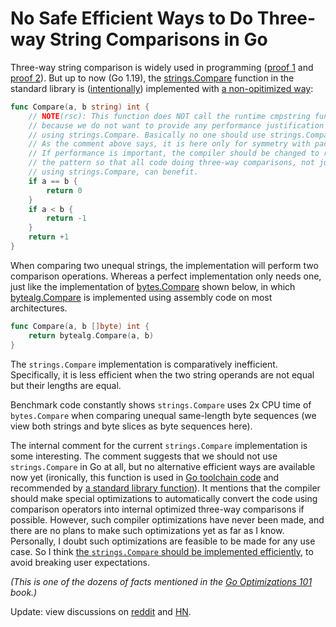 
# No Safe Efficient Ways to Do Three-way String Comparisons in Go

Three-way string comparison is widely used in programming ([proof 1] and [proof 2]).
But up to now (Go 1.19), the [strings.Compare] function in the standard library
is ([intentionally]) implemented with [a non-opitimized way]:

[proof 1]: https://sourcegraph.com/search?q=context:global+switch+strings.Compare+lang:Go+&patternType=literal
[proof 2]: https://sourcegraph.com/search?q=context:global+strings.Compare+lang:Go&patternType=standard
[intentionally]: https://news.ycombinator.com/item?id=33353106
[a non-opitimized way]: https://go-review.googlesource.com/c/go/+/3012

```Go
func Compare(a, b string) int {
	// NOTE(rsc): This function does NOT call the runtime cmpstring function,
	// because we do not want to provide any performance justification for
	// using strings.Compare. Basically no one should use strings.Compare.
	// As the comment above says, it is here only for symmetry with package bytes.
	// If performance is important, the compiler should be changed to recognize
	// the pattern so that all code doing three-way comparisons, not just code
	// using strings.Compare, can benefit.
	if a == b {
		return 0
	}
	if a < b {
		return -1
	}
	return +1
}
```

When comparing two unequal strings, the implementation will perform two comparison operations.
Whereas a perfect implementation only needs one,
just like the implementation of [bytes.Compare] shown below,
in which [bytealg.Compare] is implemented using assembly code
on most architectures.

```Go
func Compare(a, b []byte) int {
	return bytealg.Compare(a, b)
}
```

The `strings.Compare` implementation is comparatively inefficient.
Specifically, it is less efficient when the two string operands are not equal but their lengths are equal.

[strings.Compare]: https://github.com/golang/go/blob/go1.19/src/strings/compare.go#L7-L28
[bytes.Compare]: https://github.com/golang/go/blob/go1.19/src/bytes/bytes.go#L23-L28
[bytealg.Compare]: https://github.com/golang/go/blob/go1.19/src/internal/bytealg/compare_native.go#L12

Benchmark code constantly shows `strings.Compare` uses 2x CPU time of `bytes.Compare`
when comparing unequal same-length byte sequences (we view both strings and byte slices as byte sequences here).

The internal comment for the current `strings.Compare` implementation
is some interesting. The comment suggests that we should not use
`strings.Compare` in Go at all, but no alternative efficient ways are available now yet
(ironically, this function is used in [Go toolchain code] and recommended by [a standard library function]).
It mentions that the compiler should make special optimizations to automatically
convert the code using comparison operators into internal optimized three-way comparisons if possible.
However, such compiler optimizations have never been made,
and there are no plans to make such optimizations yet as far as I know.
Personally, I doubt such optimizations are feasible to be made for any use case.
So I think [the `strings.Compare` should be implemented efficiently][issue 50167],
to avoid breaking user expectations.

[Go toolchain code]: https://github.com/golang/go/blob/go1.19/src/cmd/go/internal/modindex/read.go#L822
[a standard library function]: https://github.com/golang/go/blob/go1.19/src/sort/search.go#L88-L99
[issue 50167]: https://github.com/golang/go/issues/50167

_(This is one of the dozens of facts mentioned in the [Go Optimizations 101] book.)_

[Go Optimizations 101]: https://go101.org/optimizations/101.html

Update: view discussions on [reddit] and [HN].

[reddit]: https://old.reddit.com/r/programming/comments/ycz0va/no_safe_efficient_ways_to_do_threeway_string/
[HN]: https://news.ycombinator.com/item?id=33316402





